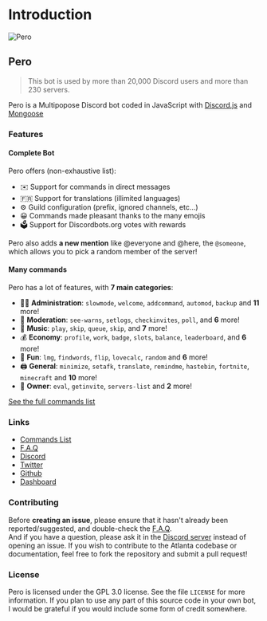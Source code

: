 # Introduction

![Pero](https://cdn.discordapp.com/attachments/813486700520144916/842250557824827442/1617519759655.png)

## Pero


> This bot is used by more than 20,000 Discord users and more than 230 servers.

Pero is a Multipopose Discord bot coded in JavaScript with [Discord.js](https://discord.js.org) and [Mongoose](https://mongoosejs.com/docs/api.html) 

### Features

#### Complete Bot

Pero offers \(non-exhaustive list\):

* ✉️ Support for commands in direct messages
* 🇫🇷 Support for translations \(illimited languages\)
* ⚙️ Guild configuration \(prefix, ignored channels, etc...\)
* 😀 Commands made pleasant thanks to the many emojis
* 🗳️ Support for Discordbots.org votes with rewards

Pero also adds **a new mention** like @everyone and @here, the `@someone`, which allows you to pick a random member of the server!

#### Many commands

Pero has a lot of features, with **7 main categories**:

* 👩‍💼 **Administration**: `slowmode`, `welcome`, `addcommand`, `automod`, `backup` and **11** more! 
* 🚓 **Moderation**: `see-warns`, `setlogs`, `checkinvites`, `poll`, and **6** more! 
* 🎵 **Music**: `play`, `skip`, `queue`, `skip`, and **7** more! 
* 💰 **Economy**: `profile`, `work`, `badge`, `slots`, `balance`, `leaderboard`, and **6** more! 
* 👻 **Fun**: `lmg`, `findwords`, `flip`, `lovecalc`, `random` and **6** more! 
* 🖨️ **General**: `minimize`, `setafk`, `translate`, `remindme`, `hastebin`, `fortnite`, `minecraft` and **10** more! 
* 👑 **Owner**: `eval`, `getinvite`, `servers-list` and **2** more!

[See the full commands list](https://www.atlanta-bot.fr/commands)

### Links

* [Commands List](https://pero.gitbook.io/pero/commands)
* [F.A.Q](https://www.atlanta-bot.fr/faq/)
* [Discord](https://discord.gg/wMQDQKKS2D)
* [Twitter](https://twitter.com/AtlantaBot)
* [Github](https://github.com/AtlantaBot)
* [Dashboard](https://dashboard.atlanta-bot.fr)

### Contributing

Before **creating an issue**, please ensure that it hasn't already been reported/suggested, and double-check the [F.A.Q](https://www.atlanta-bot.fr/faq).  
And if you have a question, please ask it in the [Discord server](https://discord.atlanta-bot.fr/) instead of opening an issue. If you wish to contribute to the Atlanta codebase or documentation, feel free to fork the repository and submit a pull request!

### License

Pero is licensed under the GPL 3.0 license. See the file `LICENSE` for more information. If you plan to use any part of this source code in your own bot, I would be grateful if you would include some form of credit somewhere.

